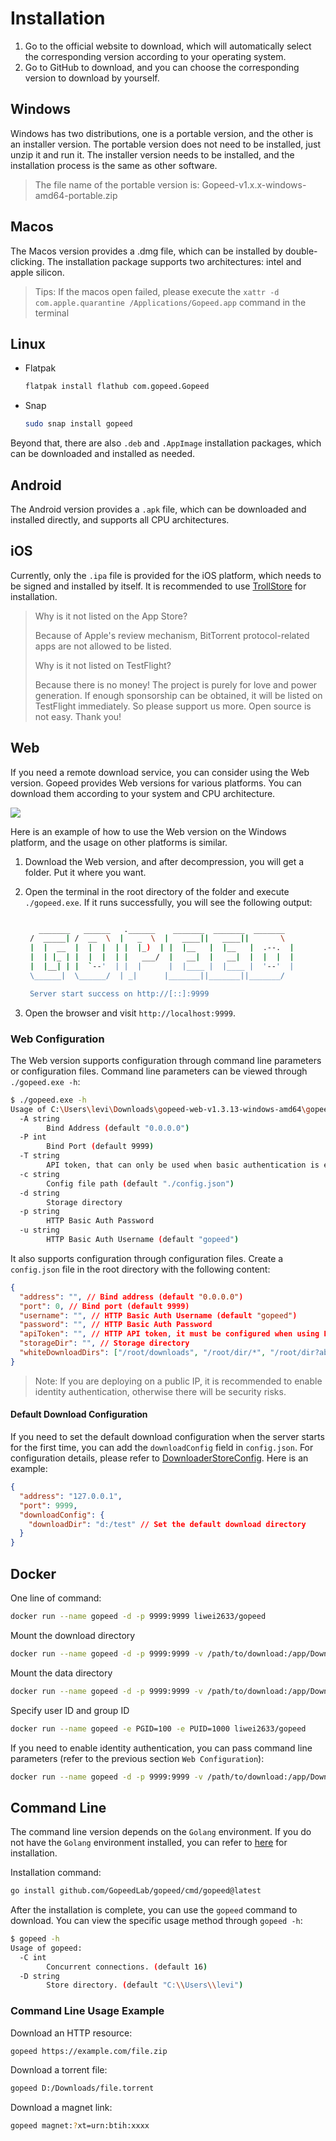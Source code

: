 # Installation

1. Go to the official website to download, which will automatically select the corresponding version according to your operating system.
2. Go to GitHub to download, and you can choose the corresponding version to download by yourself.

## Windows

Windows has two distributions, one is a portable version, and the other is an installer version. The portable version does not need to be installed, just unzip it and run it. The installer version needs to be installed, and the installation process is the same as other software.

> The file name of the portable version is: Gopeed-v1.x.x-windows-amd64-portable.zip

## Macos

The Macos version provides a .dmg file, which can be installed by double-clicking. The installation package supports two architectures: intel and apple silicon.

> Tips: If the macos open failed, please execute the `xattr -d com.apple.quarantine /Applications/Gopeed.app` command in the terminal

## Linux

- Flatpak

  ```sh
  flatpak install flathub com.gopeed.Gopeed
  ```

- Snap

  ```sh
  sudo snap install gopeed
  ```

Beyond that, there are also `.deb` and `.AppImage` installation packages, which can be downloaded and installed as needed.

## Android

The Android version provides a `.apk` file, which can be downloaded and installed directly, and supports all CPU architectures.

## iOS

Currently, only the `.ipa` file is provided for the iOS platform, which needs to be signed and installed by itself. It is recommended to use [TrollStore](https://github.com/opa334/TrollStore) for installation.

> Why is it not listed on the App Store?
>
> Because of Apple's review mechanism, BitTorrent protocol-related apps are not allowed to be listed.
>
> Why is it not listed on TestFlight?
>
> Because there is no money! The project is purely for love and power generation. If enough sponsorship can be obtained, it will be listed on TestFlight immediately. So please support us more. Open source is not easy. Thank you!

## Web

If you need a remote download service, you can consider using the Web version. Gopeed provides Web versions for various platforms. You can download them according to your system and CPU architecture.

![](/images/guide/install/web.png)

Here is an example of how to use the Web version on the Windows platform, and the usage on other platforms is similar.

1. Download the Web version, and after decompression, you will get a folder. Put it where you want.
2. Open the terminal in the root directory of the folder and execute `./gopeed.exe`. If it runs successfully, you will see the following output:

   ```bash

      _______   ______   .______    _______  _______  _______
    /  _____| /  __  \  |   _  \  |   ____||   ____||       \
    |  |  __  |  |  |  | |  |_)  | |  |__   |  |__   |  .--.  |
    |  | |_ | |  |  |  | |   ___/  |   __|  |   __|  |  |  |  |
    |  |__| | |  `--'  | |  |      |  |____ |  |____ |  '--'  |
    \______|  \______/  | _|      |_______||_______||_______/

    Server start success on http://[::]:9999
   ```

3. Open the browser and visit `http://localhost:9999`.

### Web Configuration

The Web version supports configuration through command line parameters or configuration files. Command line parameters can be viewed through `./gopeed.exe -h`:

```sh
$ ./gopeed.exe -h
Usage of C:\Users\levi\Downloads\gopeed-web-v1.3.13-windows-amd64\gopeed.exe:
  -A string
        Bind Address (default "0.0.0.0")
  -P int
        Bind Port (default 9999)
  -T string
        API token, that can only be used when basic authentication is enabled.
  -c string
        Config file path (default "./config.json")
  -d string
        Storage directory
  -p string
        HTTP Basic Auth Password
  -u string
        HTTP Basic Auth Username (default "gopeed")
```

It also supports configuration through configuration files. Create a `config.json` file in the root directory with the following content:

```json
{
  "address": "", // Bind address (default "0.0.0.0")
  "port": 0, // Bind port (default 9999)
  "username": "", // HTTP Basic Auth Username (default "gopeed")
  "password": "", // HTTP Basic Auth Password
  "apiToken": "", // HTTP API token, it must be configured when using HTTP API in the case of enabling basic authentication
  "storageDir": "", // Storage directory
  "whiteDownloadDirs": ["/root/downloads", "/root/dir/*", "/root/dir?abc"] // Download directory whitelist, when this option is configured, all tasks downloaded to non-whitelisted folders will fail, support wildcard, rules refer to https://pkg.go.dev/path/filepath#Match
}
```

> Note: If you are deploying on a public IP, it is recommended to enable identity authentication, otherwise there will be security risks.

#### Default Download Configuration

If you need to set the default download configuration when the server starts for the first time, you can add the `downloadConfig` field in `config.json`. For configuration details, please refer to [DownloaderStoreConfig](https://pkg.go.dev/github.com/GopeedLab/gopeed/pkg/base#DownloaderStoreConfig). Here is an example:

```json
{
  "address": "127.0.0.1",
  "port": 9999,
  "downloadConfig": {
    "downloadDir": "d:/test" // Set the default download directory
  }
}
```

## Docker

One line of command:

```sh
docker run --name gopeed -d -p 9999:9999 liwei2633/gopeed
```

Mount the download directory

```sh
docker run --name gopeed -d -p 9999:9999 -v /path/to/download:/app/Downloads liwei2633/gopeed
```

Mount the data directory

```sh
docker run --name gopeed -d -p 9999:9999 -v /path/to/download:/app/Downloads -v /path/to/storage:/app/storage liwei2633/gopeed
```

Specify user ID and group ID

```sh
docker run --name gopeed -e PGID=100 -e PUID=1000 liwei2633/gopeed
```

If you need to enable identity authentication, you can pass command line parameters (refer to the previous section `Web Configuration`):

```sh
docker run --name gopeed -d -p 9999:9999 -v /path/to/download:/app/Downloads -v /path/to/storage:/app/storage liwei2633/gopeed -u admin -p 123456
```

## Command Line

The command line version depends on the `Golang` environment. If you do not have the `Golang` environment installed, you can refer to [here](https://golang.org/doc/install) for installation.

Installation command:

```sh
go install github.com/GopeedLab/gopeed/cmd/gopeed@latest
```

After the installation is complete, you can use the `gopeed` command to download. You can view the specific usage method through `gopeed -h`:

```sh
$ gopeed -h
Usage of gopeed:
  -C int
        Concurrent connections. (default 16)
  -D string
        Store directory. (default "C:\\Users\\levi")
```

### Command Line Usage Example

Download an HTTP resource:

```sh
gopeed https://example.com/file.zip
```

Download a torrent file:

```sh
gopeed D:/Downloads/file.torrent
```

Download a magnet link:

```sh
gopeed magnet:?xt=urn:btih:xxxx
```

